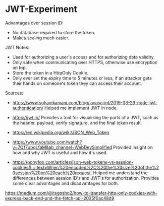 # JWT-Experiment

Advantages over session ID:
- No database required to store the token.
- Makes scaling much easier.

JWT Notes:
- Used for authorizing a user's access and for authorizing data validity.
- Only safe when communicating over HTTPS, otherwise use encryption on top.
- Store the token in a HttpOnly Cookie.
- Only ever set the expiry time to 5 minutes or less, if an attacker gets their hands on someone's token they can access their account.

Sources:
- https://www.sohamkamani.com/blog/javascript/2019-03-29-node-jwt-authentication/
Helped me implement JWT in node.

- https://jwt.io/
Provides a tool for visualising the parts of a JWT, such as the header, payload, verify signature, and the final token result.

- https://en.wikipedia.org/wiki/JSON_Web_Token

- https://www.youtube.com/watch?v=7Q17ubqLfaM&ab_channel=WebDevSimplified
Provided insight on how and why JWT is useful and how it's used.

- https://ponyfoo.com/articles/json-web-tokens-vs-session-cookies#:~:text=When%20encoded%2C%20the%20size%20of,the%20session%20on%20each%20request.
Helped me understand the differences between session ID's and JWT's for authorization. Provides some clear advantages and disadvantages for both.

https://medium.com/@itsgosho2/how-to-transfer-http-only-cookies-with-express-back-end-and-the-fetch-api-2035f0ac48d9
